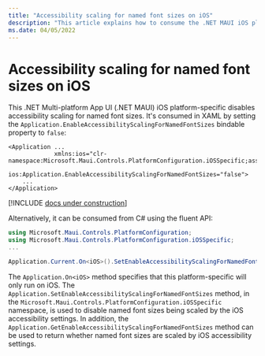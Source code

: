 ```yaml
---
title: "Accessibility scaling for named font sizes on iOS"
description: "This article explains how to consume the .NET MAUI iOS platform-specific that disables accessibility scaling for named font sizes."
ms.date: 04/05/2022
---
```


# Accessibility scaling for named font sizes on iOS

This .NET Multi-platform App UI (.NET MAUI) iOS platform-specific disables accessibility scaling for named font sizes. It's consumed in XAML by setting the `Application.EnableAccessibilityScalingForNamedFontSizes` bindable property to `false`:

```xaml
<Application ...
             xmlns:ios="clr-namespace:Microsoft.Maui.Controls.PlatformConfiguration.iOSSpecific;assembly=Microsoft.Maui.Controls"
             ios:Application.EnableAccessibilityScalingForNamedFontSizes="false">
    ...
</Application>
```

[!INCLUDE [docs under construction](~/includes/preview-note.md)]

Alternatively, it can be consumed from C# using the fluent API:

```csharp
using Microsoft.Maui.Controls.PlatformConfiguration;
using Microsoft.Maui.Controls.PlatformConfiguration.iOSSpecific;
...

Application.Current.On<iOS>().SetEnableAccessibilityScalingForNamedFontSizes(false);
```

The `Application.On<iOS>` method specifies that this platform-specific will only run on iOS. The `Application.SetEnableAccessibilityScalingForNamedFontSizes` method, in the `Microsoft.Maui.Controls.PlatformConfiguration.iOSSpecific` namespace, is used to disable named font sizes being scaled by the iOS accessibility settings. In addition, the `Application.GetEnableAccessibilityScalingForNamedFontSizes` method can be used to return whether named font sizes are scaled by iOS accessibility settings.
